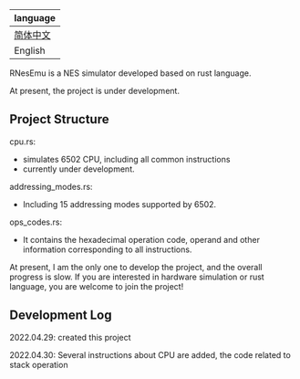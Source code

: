 | language                        | 
|:--------------------------------|
| <a href='https://github.com/einQimiaozi/RNesEmu/blob/master/README_ch.md'>简体中文</a> |
| English                         |

RNesEmu is a NES simulator developed based on rust language.

At present, the project is under development.

## Project Structure

cpu.rs: 
- simulates 6502 CPU, including all common instructions
- currently under development.

addressing_modes.rs: 
- Including 15 addressing modes supported by 6502.

ops_codes.rs: 
- It contains the hexadecimal operation code, operand and other information corresponding to all instructions.

At present, I am the only one to develop the project, and the overall progress is slow. If you are interested in hardware simulation or rust language, you are welcome to join the project!

## Development Log

2022.04.29: created this project 

2022.04.30: Several instructions about CPU are added, the code related to stack operation


